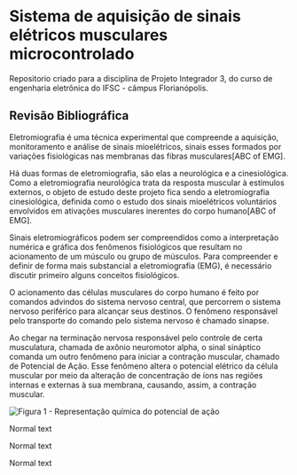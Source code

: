 <h1> Sistema de aquisição de sinais elétricos musculares microcontrolado </h1>

<p>Repositorio criado para a disciplina de Projeto Integrador 3, do curso de engenharia eletrônica do IFSC - câmpus Florianópolis. <br/>
</p>

<h2> Revisão Bibliográfica </h2>

<p>Eletromiografia é uma técnica experimental que compreende a aquisição, monitoramento e análise de sinais mioelétricos, sinais esses formados por variações fisiológicas nas membranas das fibras musculares[ABC of EMG].</p>

<p>Há duas formas de eletromiografia, são elas a neurológica e a cinesiológica. Como a eletromiografia neurológica trata da resposta muscular à estímulos externos, o objeto de estudo deste projeto fica sendo a eletromiografia cinesiológica, definida como o estudo dos sinais mioelétricos voluntários envolvidos em ativações musculares inerentes do corpo humano[ABC of EMG].</p>

<p>Sinais eletromiográficos podem ser compreendidos como a interpretação numérica e gráfica dos fenômenos fisiológicos que resultam no acionamento de um músculo ou grupo de músculos. Para compreender e definir de forma mais substancial a eletromiografia (EMG), é necessário discutir primeiro alguns conceitos fisiológicos.</p>

<p>O acionamento das células musculares do corpo humano é feito por comandos advindos do sistema nervoso central, que percorrem o sistema nervoso periférico para alcançar seus destinos. O fenômeno responsável pelo transporte do comando pelo sistema nervoso é chamado sinapse. </p>

<p>Ao chegar na terminação nervosa responsável pelo controle de certa musculatura, chamada de axônio neuromotor alpha, o sinal sináptico comanda um outro fenômeno para iniciar a contração muscular, chamado de Potencial de Ação. Esse fenômeno altera o potencial elétrico da célula muscular por meio da alteração de concentração de íons nas regiões internas e externas à sua membrana, causando, assim, a contração muscular.</p>

![Figura 1 - Representação química do potencial de ação](https://github.com/Everton-LF-Santos/Projeto-Integrador-3-2018-1/images/Capturar5.PNG "Potencial de Ação")

<p>Normal text</p>
<p>Normal text</p>
<p>Normal text</p>
